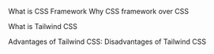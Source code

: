What is CSS Framework
Why CSS framework over CSS

What is Tailwind CSS

Advantages of Tailwind CSS:
Disadvantages of Tailwind CSS
